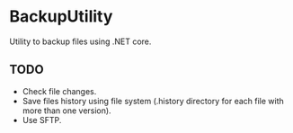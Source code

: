 # BackupUtility

Utility to backup files using .NET core.

## TODO

 - Check file changes.
 - Save files history using file system (.history directory for each file with more than one version).
 - Use SFTP.